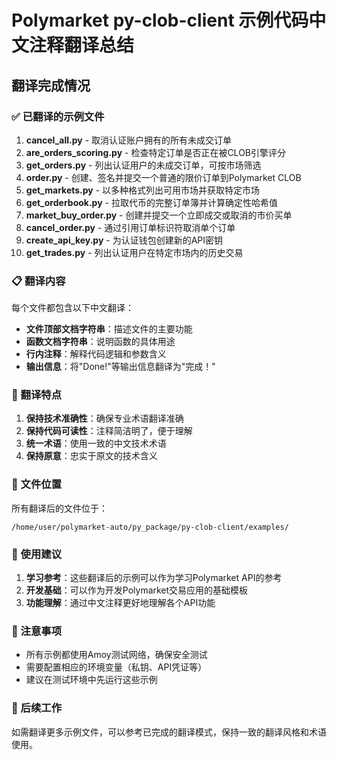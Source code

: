 # Polymarket py-clob-client 示例代码中文注释翻译总结

## 翻译完成情况

### ✅ 已翻译的示例文件

1. **cancel_all.py** - 取消认证账户拥有的所有未成交订单
2. **are_orders_scoring.py** - 检查特定订单是否正在被CLOB引擎评分
3. **get_orders.py** - 列出认证用户的未成交订单，可按市场筛选
4. **order.py** - 创建、签名并提交一个普通的限价订单到Polymarket CLOB
5. **get_markets.py** - 以多种格式列出可用市场并获取特定市场
6. **get_orderbook.py** - 拉取代币的完整订单簿并计算确定性哈希值
7. **market_buy_order.py** - 创建并提交一个立即成交或取消的市价买单
8. **cancel_order.py** - 通过引用订单标识符取消单个订单
9. **create_api_key.py** - 为认证钱包创建新的API密钥
10. **get_trades.py** - 列出认证用户在特定市场内的历史交易

### 📋 翻译内容

每个文件都包含以下中文翻译：
- **文件顶部文档字符串**：描述文件的主要功能
- **函数文档字符串**：说明函数的具体用途
- **行内注释**：解释代码逻辑和参数含义
- **输出信息**：将"Done!"等输出信息翻译为"完成！"

### 🔧 翻译特点

1. **保持技术准确性**：确保专业术语翻译准确
2. **保持代码可读性**：注释简洁明了，便于理解
3. **统一术语**：使用一致的中文技术术语
4. **保持原意**：忠实于原文的技术含义

### 📁 文件位置

所有翻译后的文件位于：
```
/home/user/polymarket-auto/py_package/py-clob-client/examples/
```

### 🚀 使用建议

1. **学习参考**：这些翻译后的示例可以作为学习Polymarket API的参考
2. **开发基础**：可以作为开发Polymarket交易应用的基础模板
3. **功能理解**：通过中文注释更好地理解各个API功能

### 📝 注意事项

- 所有示例都使用Amoy测试网络，确保安全测试
- 需要配置相应的环境变量（私钥、API凭证等）
- 建议在测试环境中先运行这些示例

### 🔄 后续工作

如需翻译更多示例文件，可以参考已完成的翻译模式，保持一致的翻译风格和术语使用。
